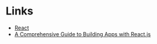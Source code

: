 Links
=====

- [React](http://facebook.github.io/react/)
- [A Comprehensive Guide to Building Apps with React.js](http://tylermcginnis.com/reactjs-tutorial-a-comprehensive-guide-to-building-apps-with-react/)
